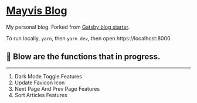 # [Mayvis Blog](https://mayvisblog.com/)

My personal blog. Forked from [Gatsby blog starter](https://github.com/gatsbyjs/gatsby-starter-blog). 

To run locally, `yarn`, then `yarn dev`, then open https://localhost:8000.

## 🚀 Blow are the functions that in progress. 
---

1. Dark Mode Toggle Features
2. Update Favicon Icon
3. Next Page And Prev Page Features
4. Sort Articles Features
